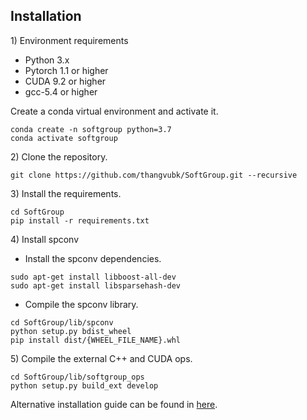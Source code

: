 ## Installation

1\) Environment requirements

* Python 3.x
* Pytorch 1.1 or higher
* CUDA 9.2 or higher
* gcc-5.4 or higher

Create a conda virtual environment and activate it.
```
conda create -n softgroup python=3.7
conda activate softgroup
```


2\) Clone the repository.
```
git clone https://github.com/thangvubk/SoftGroup.git --recursive
```


3\) Install the requirements.
```
cd SoftGroup
pip install -r requirements.txt
```

4\) Install spconv


*  Install the spconv dependencies.
```
sudo apt-get install libboost-all-dev
sudo apt-get install libsparsehash-dev
```

* Compile the spconv library.
```
cd SoftGroup/lib/spconv
python setup.py bdist_wheel
pip install dist/{WHEEL_FILE_NAME}.whl
```


5\) Compile the external C++ and CUDA ops.
```
cd SoftGroup/lib/softgroup_ops
python setup.py build_ext develop
```

Alternative installation guide can be found in [here](https://github.com/hustvl/HAIS).
